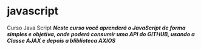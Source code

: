 # javascript
Curso Java Script
**_Neste curso você aprenderá o JavaScript de forma simples e objetiva, onde poderá consumir uma API do GITHUB, usando a Classe AJAX e depois a bliblioteca AXIOS_**
